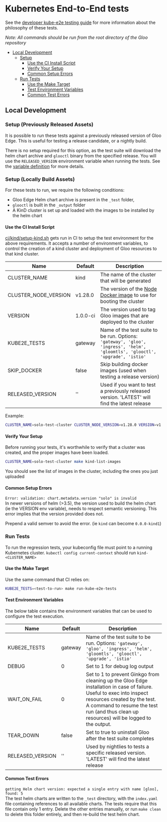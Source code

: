 # Kubernetes End-to-End tests
See the [developer kube-e2e testing guide](/devel/testing/kube-e2e-tests.md) for more information about the philosophy of these tests.

*Note: All commands should be run from the root directory of the Gloo repository*

- [Local Development](#local-development)
    - [Setup](#setup)
        - [Use the CI Install Script](#use-the-ci-install-script)
        - [Verify Your Setup](#verify-your-setup)
        - [Common Setup Errors](#common-setup-errors)
    - [Run Tests](#run-tests)
        - [Use the Make Target](#use-the-make-target)
        - [Test Environment Variables](#test-environment-variables)
        - [Common Test Errors](#common-test-errors)

## Local Development
### Setup (Previously Released Assets)
It is possible to run these tests against a previously released version of Gloo Edge. This is useful for testing a release candidate, or a nightly build.

There is no setup required for this option, as the test suite will download the helm chart archive and `glooctl` binary from the specified release. You will use the `RELEASED_VERSION` environment variable when running the tests. See the [variable definition](/test/testutils/env.go) for more details.

### Setup (Locally Build Assets)

For these tests to run, we require the following conditions:
- Gloo Edge Helm chart archive is present in the `_test` folder,
- `glooctl` is built in the `_output` folder
- A KinD cluster is set up and loaded with the images to be installed by the helm chart

#### Use the CI Install Script
[ci/kind/setup-kind.sh](/ci/kind/setup-kind.sh) gets run in CI to setup the test environment for the above requirements.
It accepts a number of environment variables, to control the creation of a kind cluster and deployment of Gloo resources to that kind cluster.

| Name                 | Default  | Description                                                                                                                  |
|----------------------|----------|------------------------------------------------------------------------------------------------------------------------------|
| CLUSTER_NAME         | kind     | The name of the cluster that will be generated                                                                               |
| CLUSTER_NODE_VERSION | v1.28.0  | The version of the [Node Docker image](https://hub.docker.com/r/kindest/node/) to use for booting the cluster                |
| VERSION              | 1.0.0-ci | The version used to tag Gloo images that are deployed to the cluster                                                         |
| KUBE2E_TESTS         | gateway  | Name of the test suite to be run. Options: `'gateway', 'gloo', 'ingress', 'helm', 'gloomtls', 'glooctl', 'upgrade', 'istio'` |
| SKIP_DOCKER          | false    | Skip building docker images (used when testing a release version)                                                            |
| RELEASED_VERSION     | ''       | Used if you want to test a previously released version. 'LATEST' will find the latest release                                |

Example:
```bash
CLUSTER_NAME=solo-test-cluster CLUSTER_NODE_VERSION=v1.28.0 VERSION=v1.0.0-solo-test ci/kind/setup-kind.sh
```

#### Verify Your Setup
Before running your tests, it's worthwhile to verify that a cluster was created, and the proper images have been loaded.

```bash
CLUSTER_NAME=solo-test-cluster make kind-list-images
```
You should see the list of images in the cluster, including the ones you just uploaded

#### Common Setup Errors
`Error: validation: chart.metadata.version "solo" is invalid`\
In newer versions of helm (>3.5), the version used to build the helm chart (ie the VERSION env variable), needs to respect semantic versioning. This error implies that the version provided does not.

Prepend a valid semver to avoid the error. (ie `kind` can become `0.0.0-kind1`)

### Run Tests
To run the regression tests, your kubeconfig file must point to a running Kubernetes cluster.
`kubectl config current-context` should run `kind-<CLUSTER_NAME>`

#### Use the Make Target

Use the same command that CI relies on:
```bash
KUBE2E_TESTS=<test-to-run> make run-kube-e2e-tests
```

#### Test Environment Variables
The below table contains the environment variables that can be used to configure the test execution.

| Name             | Default | Description                                                                                                                                                                                                                                        |
|------------------|---------|----------------------------------------------------------------------------------------------------------------------------------------------------------------------------------------------------------------------------------------------------|
| KUBE2E_TESTS     | gateway | Name of the test suite to be run. Options: `'gateway', 'gloo', 'ingress', 'helm', 'gloomtls', 'glooctl', 'upgrade', 'istio'`                                                                                                                       |
| DEBUG            | 0       | Set to 1 for debug log output                                                                                                                                                                                                                      |
| WAIT_ON_FAIL     | 0       | Set to 1 to prevent Ginkgo from cleaning up the Gloo Edge installation in case of failure. Useful to exec into inspect resources created by the test. A command to resume the test run (and thus clean up resources) will be logged to the output. |
| TEAR_DOWN        | false   | Set to true to uninstall Gloo after the test suite completes                                                                                                                                                                                       |
| RELEASED_VERSION | ''      | Used by nightlies to tests a specific released version. 'LATEST' will find the latest release                                                                                                                                                      |

#### Common Test Errors
`getting Helm chart version: expected a single entry with name [gloo], found: 5`\
The test helm charts are written to the `_test` directory, with the `index.yaml` file containing references to all available charts. The tests require that this file contain only 1 entry. Delete the other entries manually, or run `make clean` to delete this folder entirely, and then re-build the test helm chart.